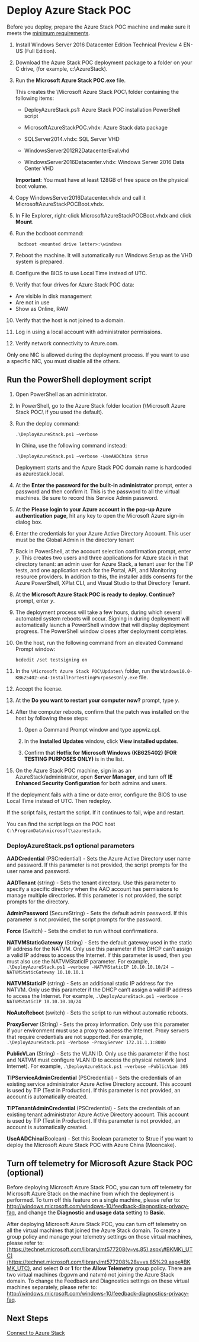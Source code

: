 <properties
	pageTitle="Deploy Azure Stack POC | Microsoft Azure"
	description="Learn how to prepare the Azure Stack POC and run the PowerShell script to deploy Azure Stack POC."
	services="azure-stack"
	documentationCenter=""
	authors="ErikjeMS"
	manager="v-kiwhit"
	editor=""/>

<tags
	ms.service="azure-stack"
	ms.workload="na"
	ms.tgt_pltfrm="na"
	ms.devlang="na"
	ms.topic="article"
	ms.date="01/29/2016"
	ms.author="erikje"/>

# Deploy Azure Stack POC
Before you deploy, prepare the Azure Stack POC machine and make sure it meets the [minimum requirements](azure-stack-deploy.md).

1.  Install Windows Server 2016 Datacenter Edition Technical Preview 4 EN-US (Full Edition).

2.  Download the Azure Stack POC deployment package to a folder on your C drive, (for example, c:\\AzureStack).

3.  Run the **Microsoft Azure Stack POC.exe** file.

    This creates the \\Microsoft Azure Stack POC\\ folder containing the following items:

	-   DeployAzureStack.ps1: Azure Stack POC installation PowerShell script

	-   MicrosoftAzureStackPOC.vhdx: Azure Stack data package

	-   SQLServer2014.vhdx: SQL Server VHD

	-   WindowsServer2012R2DatacenterEval.vhd

	-   WindowsServer2016Datacenter.vhdx: Windows Server 2016 Data Center VHD

	**Important**: You must have at least 128GB of free space on the physical boot volume.

4. Copy WindowsServer2016Datacenter.vhdx and call it MicrosoftAzureStackPOCBoot.vhdx.

5. In File Explorer, right-click MicrosoftAzureStackPOCBoot.vhdx and click **Mount**.

6. Run the bcdboot command:

    	bcdboot <mounted drive letter>:\windows

7. Reboot the machine. It will automatically run Windows Setup as the VHD system is prepared.

8. Configure the BIOS to use Local Time instead of UTC.

9. Verify that four drives for Azure Stack POC data:
  - Are visible in disk management
  - Are not in use
  - Show as Online, RAW

10. Verify that the host is not joined to a domain.

11. Log in using a local account with administrator permissions.

12. Verify network connectivity to Azure.com.

Only one NIC is allowed during the deployment process. If you want to use a specific NIC, you must disable all the others.

## Run the PowerShell deployment script

1.  Open PowerShell as an administrator.

2.  In PowerShell, go to the Azure Stack folder location (\\Microsoft Azure Stack POC\\ if you used the default).

3.  Run the deploy command:

    	.\DeployAzureStack.ps1 –verbose

    In China, use the following command instead:

    	.\DeployAzureStack.ps1 –verbose -UseAADChina $true

    Deployment starts and the Azure Stack POC domain name is hardcoded as azurestack.local.

4.  At the **Enter the password for the built-in administrator** prompt, enter a password and then confirm it. This is the password to all the virtual machines. Be sure to record this Service Admin password.

5.  At the **Please login to your Azure account in the pop-up Azure authentication page**, hit any key to open the Microsoft Azure sign-in dialog box.

6.  Enter the credentials for your Azure Active Directory Account. This user must be the Global Admin in the directory tenant

7.  Back in PowerShell, at the account selection confirmation prompt, enter *y*. This creates two users and three applications for Azure stack in that directory tenant: an admin user for Azure Stack, a tenant user for the TiP tests, and one application each for the Portal, API, and Monitoring resource providers. In addition to this, the installer adds consents for the Azure PowerShell, XPlat CLI, and Visual Studio to that Directory Tenant.

8.  At the **Microsoft Azure Stack POC is ready to deploy. Continue?** prompt, enter *y*.

9.  The deployment process will take a few hours, during which several automated system reboots will occur. Signing in during deployment will automatically launch a PowerShell window that will display deployment progress. The PowerShell window closes after deployment completes.

10. On the host, run the following command from an elevated Command Prompt window:

    	bcdedit /set testsigning on

11. In the `\Microsoft Azure Stack POC\Updates\` folder, run the `Windows10.0-KB625402-x64-InstallForTestingPurposesOnly.exe` file.

12. Accept the license.

13. At the **Do you want to restart your computer now?** prompt, type *y*.

14. After the computer reboots, confirm that the patch was installed on the host by following these steps:

    1.  Open a Command Prompt window and type appwiz.cpl.

    2.  In the **Installed Updates** window, click **View installed updates**.

    3.  Confirm that **Hotfix for Microsoft Windows (KB625402) (FOR TESTING PURPOSES ONLY)** is in the list.

15. On the Azure Stack POC machine, sign in as an AzureStack/administrator, open **Server Manager**, and turn off **IE Enhanced Security Configuration** for both admins and users.

If the deployment fails with a time or date error, configure the BIOS to use Local Time instead of UTC. Then redeploy.

If the script fails, restart the script. If it continues to fail, wipe and restart.

You can find the script logs on the POC host `C:\ProgramData\microsoft\azurestack`.

### DeployAzureStack.ps1 optional parameters

**AADCredential** (PSCredential) - Sets the Azure Active Directory user name and password. If this parameter is not provided, the script prompts for the user name and password.

**AADTenant** (string) - Sets the tenant directory. Use this parameter to specify a specific directory when the AAD account has permissions to manage multiple directories. If this parameter is not provided, the script prompts for the directory.

**AdminPassword** (SecureString) - Sets the default admin password. If this parameter is not provided, the script prompts for the password.

**Force** (Switch) - Sets the cmdlet to run without confirmations.

**NATVMStaticGateway** (String) - Sets the default gateway used in the static IP address for the NATVM. Only use this parameter if the DHCP can’t assign a valid IP address to access the Internet. If this parameter is used, then you must also use the NATVMStaticIP parameter.
For example, `.\DeployAzureStack.ps1 –verbose -NATVMStaticIP 10.10.10.10/24 – NATVMStaticGateway 10.10.10.1`

**NATVMStaticIP** (string) - Sets an additional static IP address for the NATVM. Only use this parameter if the DHCP can’t assign a valid IP address to access the Internet.
For example, `.\DeployAzureStack.ps1 –verbose -NATVMStaticIP 10.10.10.10/24`

**NoAutoReboot** (switch) - Sets the script to run without automatic reboots.

**ProxyServer** (String) - Sets the proxy information. Only use this parameter if your environment must use a proxy to access the Internet. Proxy servers that require credentials are not supported.
For example, `.\DeployAzureStack.ps1 -Verbose -ProxyServer 172.11.1.1:8080`

**PublicVLan** (String) - Sets the VLAN ID. Only use this parameter if the host and NATVM must configure VLAN ID to access the physical network (and Internet).
For example, `.\DeployAzureStack.ps1 –verbose –PublicVLan 305`

**TIPServiceAdminCredential** (PSCredential) - Sets the credentials of an existing service administrator Azure Active Directory account. This account is used by TiP (Test in Production). If this parameter is not provided, an account is automatically created.

**TIPTenantAdminCredential** (PSCredential) - Sets the credentials of an existing tenant administrator Azure Active Directory account. This account is used by TiP (Test in Production). If this parameter is not provided, an account is automatically created.

**UseAADChina**(Boolean) - Set this Boolean parameter to $true if you want to deploy the Microsoft Azure Stack POC with Azure China (Mooncake).

## Turn off telemetry for Microsoft Azure Stack POC (optional)


Before deploying Microsoft Azure Stack POC, you can turn off telemetry for Microsoft Azure Stack on the machine from which the deployment is performed. To turn off this feature on a single machine, please refer to: <http://windows.microsoft.com/windows-10/feedback-diagnostics-privacy-faq>, and change the **Diagnostic and usage data** setting to **Basic**.



After deploying Microsoft Azure Stack POC, you can turn off telemetry on all the virtual machines that joined the Azure Stack domain. To create a group policy and manage your telemetry settings on those virtual machines, please refer to: [https://technet.microsoft.com/library/mt577208(v=vs.85).aspx\#BKMK\_UTC](https://technet.microsoft.com/library/mt577208%28v=vs.85%29.aspx#BKMK_UTC), and select **0** or **1** for the **Allow Telemetry** group policy. There are two virtual machines (bgpvm and natvm) not joining the Azure Stack domain. To change the Feedback and Diagnostics settings on these virtual machines separately, please refer to:  <http://windows.microsoft.com/windows-10/feedback-diagnostics-privacy-faq>.

## Next Steps

[Connect to Azure Stack](azure-stack-connect-azure-stack.md)
